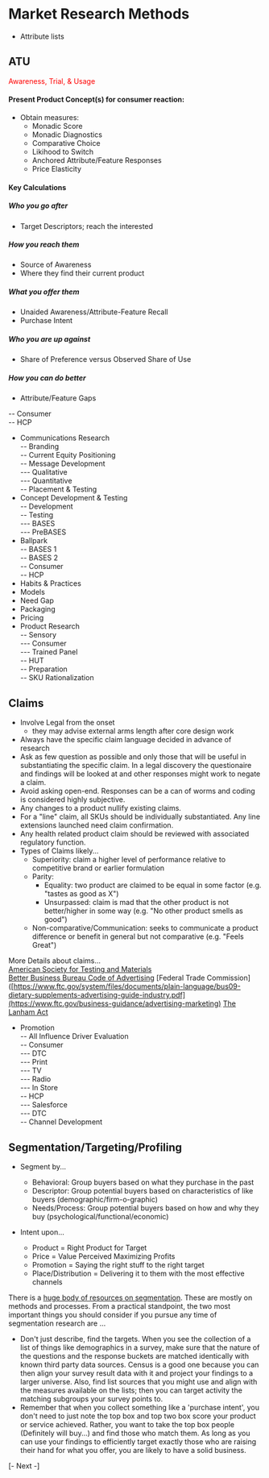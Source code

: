 
# Market Research Methods

- Attribute lists<br>

## ATU
<font color=red>Awareness, Trial, & Usage</font>
#### Present Product Concept(s) for consumer reaction:<br>
- Obtain measures:<br>
  - Monadic Score<br>
  - Monadic Diagnostics<br> 
  - Comparative Choice<br>
  - Likihood to Switch<br>
  - Anchored Attribute/Feature Responses<br>
  - Price Elasticity<br>
#### Key Calculations
##### Who you go after
- Target Descriptors; reach the interested<br>
##### How you reach them
- Source of Awareness<br>
- Where they find their current product<br>
##### What you offer them
- Unaided Awareness/Attribute-Feature Recall<br>
- Purchase Intent<br>
##### Who you are up against
- Share of Preference versus Observed Share of Use<br>
##### How you can do better
- Attribute/Feature Gaps<br>





--	Consumer<br>
--	HCP<br>
- Communications Research<br>
--	Branding<br>
--	Current Equity Positioning<br>
--	Message Development<br>
---		Qualitative<br>
---		Quantitative<br>
--	Placement & Testing<br>
- Concept Development & Testing<br>
--	Development<br>
--	Testing<br>
---		BASES<br>
---			PreBASES	<br>
- Ballpark<br>
--			BASES 1<br>
--			BASES 2<br>
--		Consumer<br>
--		HCP<br>
- Habits & Practices<br>
- Models<br>
- Need Gap<br>
- Packaging<br>
- Pricing<br>
- Product Research<br>
--	Sensory<br>
---		Consumer<br>
---		Trained Panel<br>
--	HUT<br>
--	Preparation<br>
--	SKU Rationalization<br>

##  Claims
- Involve Legal from the onset<br>
  - they may advise external arms length after core design work<br>
- Always have the specific claim language decided in advance of research<br>
- Ask as few question as possible and only those that will be useful in substantiating the specific claim.  In a legal discovery the questionaire and findings will be looked at and other responses might work to negate a claim.<br>
- Avoid asking open-end.  Responses can be a can of worms and coding is considered highly subjective.<br>
- Any changes to a product nullify existing claims.<br>
- For a "line" claim, all SKUs should be individually substantiated.  Any line extensions launched need claim confirmation.<br>
- Any health related product claim should be reviewed with associated regulatory function.<br> 
- Types of Claims likely...<br>
  - Superiority: claim a higher level of performance relative to competitive brand or earlier formulation<br>
  - Parity:<br>
    - Equality: two product are claimed to be equal in some factor (e.g. "tastes as good as X")<br>
    - Unsurpassed: claim is mad that the other product is not better/higher in some way (e.g. "No other product smells as good")<br>
  - Non-comparative/Communication: seeks to communicate a product difference or benefit in general but not comparative (e.g. "Feels Great")<br>

More Details about claims...<br>
[American Society for Testing and Materials](https://www.astm.org/e1958-22.html)<br>
[Better Business Bureau Code of Advertising](https://www.bbb.org/code-of-advertising)
[Federal Trade Commission]([https://www.ftc.gov/system/files/documents/plain-language/bus09-dietary-supplements-advertising-guide-industry.pdf](https://www.ftc.gov/business-guidance/advertising-marketing)
[The Lanham Act](https://cuetolawgroup.com/trademark-infringement-elements/#:~:text=the%20Lanham%20Act.-,What%20are%20the%20four%20major%20Lanham%20Act%20violations%3F,similar%20to%20a%20famous%20mark.)


- Promotion<br>
--	All Influence Driver Evaluation<br>
--	Consumer<br>
---		DTC<br>
---		Print<br>
---		TV<br>
---		Radio<br>
---		In Store<br>
--	HCP<br>
---		Salesforce<br>
---		DTC<br>
--	Channel Development<br>


## Segmentation/Targeting/Profiling
- Segment by...<br>
  -  Behavioral: Group buyers based on what they purchase in the past<br>
  -  Descriptor: Group potential buyers based on characteristics of like buyers (demographic/firm-o-graphic)<br>
  -  Needs/Process: Group potential buyers based on how and why they buy (psychological/functional/economic)<br>

- Intent upon...<br>
  - Product = Right Product for Target<br>
  - Price = Value Perceived Maximizing Profits<br>
  - Promotion = Saying the right stuff to the right target<br>
  - Place/Distribution = Delivering it to them with the most effective channels<br>

There is a [huge body of resources on segmentation](https://guides.loc.gov/consumer-research/market-segments).  These are mostly on methods and processes.  From a practical standpoint, the two most important things you should consider if you pursue any time of segmentation research are ...<br>
  - Don't just describe, find the targets.  When you see the collection of a list of things like demographics in a survey, make sure that the nature of the questions and the response buckets are matched identically with known third party data sources.  Census is a good one because you can then align your survey result data with it and project your findings to a larger universe.  Also, find list sources that you might use and align with the measures available on the lists; then you can target activity the matching subgroups your survey points to.<br>
  - Remember that when you collect something like a 'purchase intent', you don't need to just note the top box and top two box score your product or service achieved.  Rather, you want to take the top box people (Definitely will buy...) and find those who match them.  As long as you can use your findings to efficiently target exactly those who are raising their hand for what you offer, you are likely to have a solid business.<br>


[- Next -]

